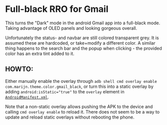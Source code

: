 # Full-black RRO for Gmail

This turns the "Dark" mode in the android Gmail app into a full-black mode. Taking advantage of OLED panels and looking gorgeous overall.

Unfortunately the status- and navbar are still colored transparent grey. It is assumed these are hardcoded, or take+modify a different color. A similar thing happens to the search bar and the popup when clicking - the provided color has an extra tint added to it.

## HOWTO:
Either manually enable the overlay through `adb shell cmd overlay enable com.marijn.theme.color.gmail_black`, or turn this into a static overlay by adding `android:isStatic="true"` to the `overlay` element in [`AndroidManifest.xml`](./AndroidManifest.xml).

Note that a non-static overlay allows pushing the APK to the device and calling `cmd overlay enable` to reload it. There does not seem to be a way to update and reload static overlays without rebooting the phone.
